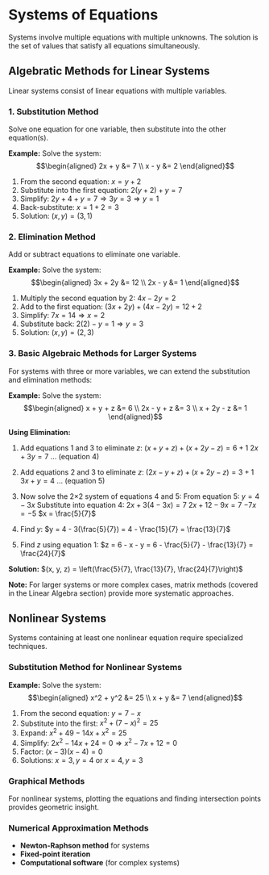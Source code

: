 # Systems of Equations

Systems involve multiple equations with multiple unknowns. The solution is the set of values that satisfy all equations simultaneously.

## Algebratic Methods for Linear Systems

Linear systems consist of linear equations with multiple variables.

### 1. Substitution Method

Solve one equation for one variable, then substitute into the other equation(s).

**Example:** Solve the system:
$$\begin{aligned}
2x + y &= 7 \\
x - y &= 2
\end{aligned}$$

1. From the second equation: $x = y + 2$
2. Substitute into the first equation: $2(y + 2) + y = 7$
3. Simplify: $2y + 4 + y = 7 \Rightarrow 3y = 3 \Rightarrow y = 1$
4. Back-substitute: $x = 1 + 2 = 3$
5. Solution: $(x, y) = (3, 1)$

### 2. Elimination Method

Add or subtract equations to eliminate one variable.

**Example:** Solve the system:
$$\begin{aligned}
3x + 2y &= 12 \\
2x - y &= 1
\end{aligned}$$

1. Multiply the second equation by 2: $4x - 2y = 2$
2. Add to the first equation: $(3x + 2y) + (4x - 2y) = 12 + 2$
3. Simplify: $7x = 14 \Rightarrow x = 2$
4. Substitute back: $2(2) - y = 1 \Rightarrow y = 3$
5. Solution: $(x, y) = (2, 3)$

### 3. Basic Algebraic Methods for Larger Systems

For systems with three or more variables, we can extend the substitution and elimination methods:

**Example:** Solve the system:
$$\begin{aligned}
x + y + z &= 6 \\
2x - y + z &= 3 \\
x + 2y - z &= 1
\end{aligned}$$

**Using Elimination:**

1. Add equations 1 and 3 to eliminate $z$:
   $(x + y + z) + (x + 2y - z) = 6 + 1$
   $2x + 3y = 7$ ... (equation 4)

2. Add equations 2 and 3 to eliminate $z$:
   $(2x - y + z) + (x + 2y - z) = 3 + 1$
   $3x + y = 4$ ... (equation 5)

3. Now solve the 2×2 system of equations 4 and 5:
   From equation 5: $y = 4 - 3x$
   Substitute into equation 4: $2x + 3(4 - 3x) = 7$
   $2x + 12 - 9x = 7$
   $-7x = -5$
   $x = \frac{5}{7}$

4. Find $y$: $y = 4 - 3(\frac{5}{7}) = 4 - \frac{15}{7} = \frac{13}{7}$

5. Find $z$ using equation 1: $z = 6 - x - y = 6 - \frac{5}{7} - \frac{13}{7} = \frac{24}{7}$

**Solution:** $(x, y, z) = \left(\frac{5}{7}, \frac{13}{7}, \frac{24}{7}\right)$

<!--- TODO: Add back link when Linear Algebra section is active --->
**Note:** For larger systems or more complex cases, matrix methods (covered in the Linear Algebra section) provide more systematic approaches.

## Nonlinear Systems

Systems containing at least one nonlinear equation require specialized techniques.

### Substitution Method for Nonlinear Systems

**Example:** Solve the system:
$$\begin{aligned}
x^2 + y^2 &= 25 \\
x + y &= 7
\end{aligned}$$

1. From the second equation: $y = 7 - x$
2. Substitute into the first: $x^2 + (7 - x)^2 = 25$
3. Expand: $x^2 + 49 - 14x + x^2 = 25$
4. Simplify: $2x^2 - 14x + 24 = 0 \Rightarrow x^2 - 7x + 12 = 0$
5. Factor: $(x - 3)(x - 4) = 0$
6. Solutions: $x = 3, y = 4$ or $x = 4, y = 3$

### Graphical Methods

For nonlinear systems, plotting the equations and finding intersection points provides geometric insight.

### Numerical Approximation Methods

- **Newton-Raphson method** for systems
- **Fixed-point iteration**
- **Computational software** (for complex systems)
